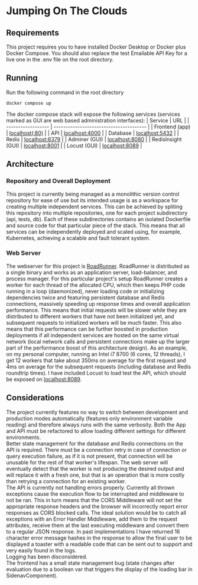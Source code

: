 # Jumping On The Clouds

## Requirements
This project requires you to have installed Docker Desktop or Docker plus Docker Compose. You should also replace the test Emailable API Key for a live one in the .env file on the root directory.
## Running
Run the following command in the root directory
    
    docker compose up

The docker compose stack will expose the following services (services marked as GUI are web based administration interfaces):
| Service            | URL                                     |
| ------------------ | --------------------------------------- |
| Frontend (app)     | [localhost(:80)](http://localhost)      |
| API                | [localhost:4000](http://localhost:4000) |
| Database           | [localhost:5432](http://localhost:5432) |
| Redis              | [localhost:6379](http://localhost:6379) |
| Adminer (GUI)      | [localhost:8080](http://localhost:8080) |
| RedisInsight (GUI) | [localhost:8001](http://localhost:8001) |
| Locust (GUI)       | [localhost:8089](http://localhost:8089) |

## Architecture
### Repository and Overall Deployment
This project is currently being managed as a monolithic version control repository for ease of use but its intended usage is as a workspace for creating multiple independent services. This can be achieved by spliting this repository into multiple repositories, one for each project subdirectory (api, tests, db). Each of these subdirectories contains an isolated Dockerfile and source code for that particular piece of the stack. This means that all services can be independently deployed and scaled using, for example, Kubernetes, achieving a scalable and fault tolerant system.
### Web Server
The webserver for this project is [RoadRunner](https://roadrunner.dev/). RoadRunner is distributed as a single binary and works as an application server, load-balancer, and process manager. For this particular project's setup RoadRunner creates a worker for each thread of the allocated CPU, which then keeps PHP code running in a loop (daemonized), never loading code or initializing dependencies twice and featuring persistent database and Redis connections, massively speeding up response times and overall application performance. This means that initial requests will be slower while they are distributed to different workers that have not been initialized yet, and subsequent requests to initialized workers will be much faster. This also means that this performance can be further boosted in production deployments if all independent services are hosted on the same virtual network (local network calls and persistent connections make up the larger part of the performance boost of this architecture design). As an example, on my personal computer, running an Intel i7 8700 (6 cores, 12 threads), I get 12 workers that take about 350ms on average for the first request and 4ms on average for the subsequent requests (including database and Redis roundtrip times). I have included Locust to load test the API, which should be exposed on [localhost:8089](http://localhost:8089).
## Considerations
The project currently features no way to switch between development and production modes automatically (features only environment variable reading) and therefore always runs with the same verbosity. Both the App and API must be refactored to allow loading different settings for different environments.  
Better state management for the database and Redis connections on the API is required. There must be a connection retry in case of connection or query execution failure, as if it is not present, that connection will be unusable for the rest of that worker's lifespan. The web server will eventually detect that the worker is not producing the desired output and will replace it with a fresh one, but that is an operation that is more costly than retrying a connection for an existing worker.  
The API is currently not handling errors properly. Currently all thrown exceptions cause the execution flow to be interrupted and middleware to not be ran. This in turn means that the CORS Middleware will not set the appropriate response headers and the browser will incorrectly report error responses as CORS blocked calls. The ideal solution would be to catch all exceptions with an Error Handler Middleware, add them to the request attributes, receive them at the last executing middleware and convert them to a regular JSON response. In past implementations I have returned 16 character error message hashes in the response to allow the final user to be displayed a toaster with a readable code that can be sent out to support and very easily found in the logs.  
Logging has been disconsidered.  
The frontend has a small state management bug (state changes after evaluation due to a boolean var that triggers the display of the loading bar in SidenavComponent).